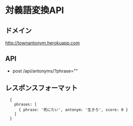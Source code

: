 # 対義語変換API 

## ドメイン
http://townantonym.herokuapp.com

## API
- post /api/antonyms/?phrase=""

## レスポンスフォーマット
```
  {
    phrases: [
      { phrase: '死にたい', antonym: '生きろ', score: 0 }
    ]
  }
```
